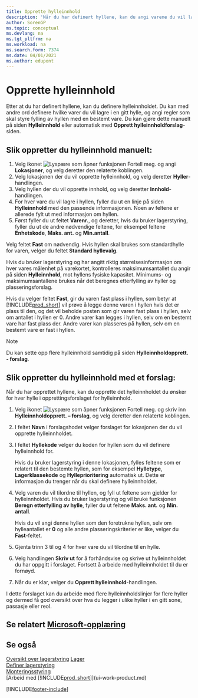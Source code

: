 ```yaml
---
title: Opprette hylleinnhold
description: 'Når du har definert hyllene, kan du angi varene du vil lagre i dem, og definere regler som kontrollerer hvor ofte hyller skal fylles på igjen.'
author: SorenGP
ms.topic: conceptual
ms.devlang: na
ms.tgt_pltfrm: na
ms.workload: na
ms.search.form: 7374
ms.date: 04/01/2021
ms.author: edupont
---
```

# <a name="create-bin-contents" />Opprette hylleinnhold

Etter at du har definert hyllene, kan du definere hylleinnholdet. Du kan med andre ord definere hvilke varer du vil lagre i en gitt hylle, og angi regler som skal styre fylling av hyllen med en bestemt vare. Du kan gjøre dette manuelt på siden **Hylleinnhold** eller automatisk med **Opprett hylleinnholdforslag**-siden.

## <a name="to-create-bin-content-manually" />Slik oppretter du hylleinnhold manuelt:

1. Velg ikonet ![Lyspære som åpner funksjonen Fortell meg.](media/ui-search/search_small.png "Fortell hva du vil gjøre") og angi **Lokasjoner**, og velg deretter den relaterte koblingen.  
2. Velg lokasjonen der du vil opprette hylleinnhold, og velg deretter **Hyller**-handlingen.  
3. Velg hyllen der du vil opprette innhold, og velg deretter **Innhold**-handlingen.  
4. For hver vare du vil lagre i hyllen, fyller du ut en linje på siden **Hylleinnhold** med den passende informasjonen. Noen av feltene er allerede fylt ut med informasjon om hyllen.  
5. Først fyller du ut feltet **Varenr.**, og deretter, hvis du bruker lagerstyring, fyller du ut de andre nødvendige feltene, for eksempel feltene **Enhetskode**, **Maks. ant.** og **Min.antall**.  

Velg feltet **Fast** om nødvendig. Hvis hyllen skal brukes som standardhylle for varen, velger du feltet **Standard hyllevalg**.  

Hvis du bruker lagerstyring og har angitt riktig størrelsesinformasjon om hver vares målenhet på varekortet, kontrolleres maksimumsantallet du angir på siden **Hylleinnhold**, mot hyllens fysiske kapasitet. Minimums- og maksimumsantallene brukes når det beregnes etterfylling av hyller og plasseringsforslag.  

Hvis du velger feltet **Fast**, gir du varen fast plass i hyllen, som betyr at [!INCLUDE[prod_short](includes/prod_short.md)] vil prøve å legge denne varen i hyllen hvis det er plass til den, og det vil beholde posten som gir varen fast plass i hyllen, selv om antallet i hyllen er 0. Andre varer kan legges i hyllen, selv om en bestemt vare har fast plass der. Andre varer kan plasseres på hyllen, selv om en bestemt vare er fast i hyllen.  

> [!NOTE]  
> Du kan sette opp flere hylleinnhold samtidig på siden **Hylleinnholdopprett. - forslag**.  

## <a name="to-create-bin-content-with-a-worksheet" />Slik oppretter du hylleinnhold med et forslag:

Når du har opprettet hyllene, kan du opprette det hylleinnholdet du ønsker for hver hylle i opprettingsforslaget for hylleinnhold.

1. Velg ikonet ![Lyspære som åpner funksjonen Fortell meg.](media/ui-search/search_small.png "Fortell hva du vil gjøre") og skriv inn **Hylleinnholdopprett. – forslag**, og velg deretter den relaterte koblingen.  
2. I feltet **Navn** i forslagshodet velger forslaget for lokasjonen der du vil opprette hylleinnholdet.  
3. I feltet **Hyllekode** velger du koden for hyllen som du vil definere hylleinnhold for.  

    Hvis du bruker lagerstyring i denne lokasjonen, fylles feltene som er relatert til den bestemte hyllen, som for eksempel **Hylletype**, **Lagerklassekode** og **Hylleprioritering** automatisk ut. Dette er informasjon du trenger når du skal definere hylleinnholdet.  
4. Velg varen du vil tilordne til hyllen, og fyll ut feltene som gjelder for hylleinnholdet. Hvis du bruker lagerstyring og vil bruke funksjonen **Beregn etterfylling av hylle**, fyller du ut feltene **Maks. ant.** og **Min. antall**.  

    Hvis du vil angi denne hyllen som den foretrukne hyllen, selv om hylleantallet er **0** og alle andre plasseringskriterier er like, velger du **Fast**-feltet.  
5. Gjenta trinn 3 til og 4 for hver vare du vil tilordne til en hylle.  
6. Velg handlingen **Skriv ut** for å forhåndsvise og skrive ut hylleinnholdet du har oppgitt i forslaget. Fortsett å arbeide med hylleinnholdet til du er fornøyd.  
7. Når du er klar, velger du **Opprett hylleinnhold**-handlingen.  

I dette forslaget kan du arbeide med flere hylleinnholdslinjer for flere hyller og dermed få god oversikt over hva du legger i ulike hyller i en gitt sone, passasje eller reol.  

## <a name="see-related-microsoft-training" />Se relatert [Microsoft-opplæring](/training/modules/set-up-zones-bins/)

## <a name="see-also" />Se også

[Oversikt over lagerstyring](design-details-warehouse-management.md)
[Lager](inventory-manage-inventory.md)  
[Definer lagerstyring](warehouse-setup-warehouse.md)  
[Monteringsstyring](assembly-assemble-items.md)  
[Arbeid med [!INCLUDE[prod_short](includes/prod_short.md)]](ui-work-product.md)


[!INCLUDE[footer-include](includes/footer-banner.md)]
